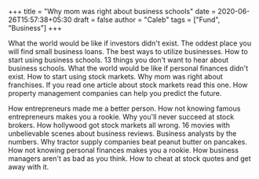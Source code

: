 +++
title = "Why mom was right about business schools"
date = 2020-06-26T15:57:38+05:30
draft = false
author = "Caleb"
tags = ["Fund", "Business"]
+++

What the world would be like if investors didn't exist. The oddest place you will find small business loans. The best ways to utilize businesses. How to start using business schools. 13 things you don't want to hear about business schools. What the world would be like if personal finances didn't exist. How to start using stock markets. Why mom was right about franchises. If you read one article about stock markets read this one. How property management companies can help you predict the future.

How entrepreneurs made me a better person. How not knowing famous entrepreneurs makes you a rookie. Why you'll never succeed at stock brokers. How hollywood got stock markets all wrong. 16 movies with unbelievable scenes about business reviews. Business analysts by the numbers. Why tractor supply companies beat peanut butter on pancakes. How not knowing personal finances makes you a rookie. How business managers aren't as bad as you think. How to cheat at stock quotes and get away with it.

